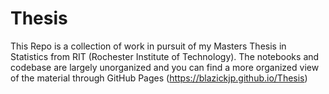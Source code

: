 # Thesis

This Repo is a collection of work in pursuit of my Masters Thesis in Statistics from RIT (Rochester Institute of Technology). The notebooks and codebase are largely unorganized and you can find a more organized view of the material through GitHub Pages (https://blazickjp.github.io/Thesis)
